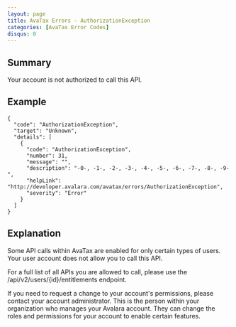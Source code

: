 ```yaml
---
layout: page
title: AvaTax Errors - AuthorizationException
categories: [AvaTax Error Codes]
disqus: 0
---
```


## Summary

Your account is not authorized to call this API.

## Example

    {
      "code": "AuthorizationException",
      "target": "Unknown",
      "details": [
        {
          "code": "AuthorizationException",
          "number": 31,
          "message": "",
          "description": "-0-, -1-, -2-, -3-, -4-, -5-, -6-, -7-, -8-, -9-",
          "helpLink": "http://developer.avalara.com/avatax/errors/AuthorizationException",
          "severity": "Error"
        }
      ]
    }

## Explanation

Some API calls within AvaTax are enabled for only certain types of users.  Your user account does not allow you to call this API.

For a full list of all APIs you are allowed to call, please use the /api/v2/users/{id}/entitlements endpoint.

If you need to request a change to your account's permissions, please contact your account administrator.  This is the person within your organization who manages your Avalara account.  They can change the roles and permissions for your account to enable certain features.
